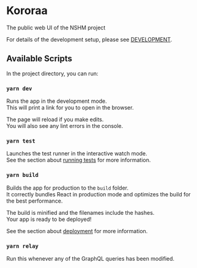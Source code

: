 # Kororaa
The public web UI of the NSHM project

For details of the development setup, please see [DEVELOPMENT](./DEVELOPMENT.md).

## Available Scripts

In the project directory, you can run:

### `yarn dev`

Runs the app in the development mode.\
This will print a link for you to open in the browser.

The page will reload if you make edits.\
You will also see any lint errors in the console.

### `yarn test`

Launches the test runner in the interactive watch mode.\
See the section about [running tests](https://facebook.github.io/create-react-app/docs/running-tests) for more information.

### `yarn build`

Builds the app for production to the `build` folder.\
It correctly bundles React in production mode and optimizes the build for the best performance.

The build is minified and the filenames include the hashes.\
Your app is ready to be deployed!

See the section about [deployment](https://facebook.github.io/create-react-app/docs/deployment) for more information.

### `yarn relay`

Run this whenever any of the GraphQL queries has been modified.

